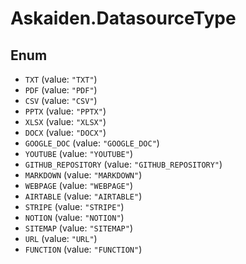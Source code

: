 # Askaiden.DatasourceType

## Enum

* `TXT` (value: `"TXT"`)
* `PDF` (value: `"PDF"`)
* `CSV` (value: `"CSV"`)
* `PPTX` (value: `"PPTX"`)
* `XLSX` (value: `"XLSX"`)
* `DOCX` (value: `"DOCX"`)
* `GOOGLE_DOC` (value: `"GOOGLE_DOC"`)
* `YOUTUBE` (value: `"YOUTUBE"`)
* `GITHUB_REPOSITORY` (value: `"GITHUB_REPOSITORY"`)
* `MARKDOWN` (value: `"MARKDOWN"`)
* `WEBPAGE` (value: `"WEBPAGE"`)
* `AIRTABLE` (value: `"AIRTABLE"`)
* `STRIPE` (value: `"STRIPE"`)
* `NOTION` (value: `"NOTION"`)
* `SITEMAP` (value: `"SITEMAP"`)
* `URL` (value: `"URL"`)
* `FUNCTION` (value: `"FUNCTION"`)
